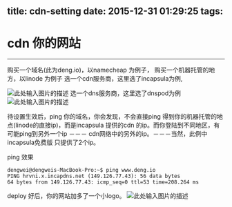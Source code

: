 title: cdn-setting
date: 2015-12-31 01:29:25
tags:
---
# cdn 你的网站

------
购买一个域名(此为deng.io)，以namecheap 为例子，
购买一个机器托管的地方，以linode 为例子
选一个cdn服务商，这里选了incapsula为例,

![此处输入图片的描述][1]
选一个dns服务商，这里选了dnspod为例
![此处输入图片的描述][2]

待设置生效后，ping 你的域名，你会发现，不会直接ping 得到你的机器托管的地点(linode的直接ip)，而是incapsula 提供的cdn 的ip。而你登陆到不同地区，有可能ping到另外一个ip －－－ cdn网络中的另外的ip。－－－当然，此例中incapsula免费版 只提供了2个ip。

ping 效果

    dengwei@dengweis-MacBook-Pro:~$ ping www.deng.io
    PING hrvni.x.incapdns.net (149.126.77.43): 56 data bytes
    64 bytes from 149.126.77.43: icmp_seq=0 ttl=53 time=208.264 ms

deploy 好后，你的网站加多了一个小logo。
![此处输入图片的描述][3]


  [1]: http://7xk67t.com1.z0.glb.clouddn.com/incapsula%20setting.png
  [2]: http://7xk67t.com1.z0.glb.clouddn.com/dnspod%20setting.png
  [3]: http://7xk67t.com1.z0.glb.clouddn.com/incapsula.png
